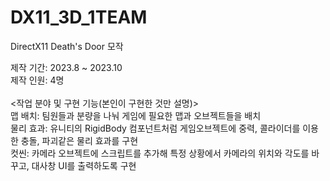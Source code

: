 # DX11_3D_1TEAM
DirectX11 Death's Door 모작

제작 기간: 2023.8 ~ 2023.10
<br/>
제작 인원: 4명
<br/><br/>
<작업 분야 및 구현 기능(본인이 구현한 것만 설명)>
<br/>
맵 배치: 팀원들과 분량을 나눠 게임에 필요한 맵과 오브젝트들을 배치
<br/>
물리 효과: 유니티의 RigidBody 컴포넌트처럼 게임오브젝트에 중력, 콜라이더를 이용한 충돌, 파괴같은 물리 효과를 구현
<br/>
컷씬: 카메라 오브젝트에 스크립트를 추가해 특정 상황에서 카메라의 위치와 각도를 바꾸고, 대사창 UI를 출력하도록 구현
